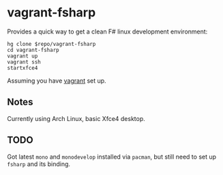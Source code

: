 # vagrant-fsharp

Provides a quick way to get a clean F# linux development environment:

    hg clone $repo/vagrant-fsharp
    cd vagrant-fsharp
    vagrant up
    vagrant ssh
    startxfce4    

Assuming you have [vagrant][vagrant] set up.

## Notes

Currently using Arch Linux, basic Xfce4 desktop.

## TODO

Got latest `mono` and `monodevelop` installed via `pacman`, but still
need to set up `fsharp` and its binding.

[vagrant]: http://www.vagrantup.com/
